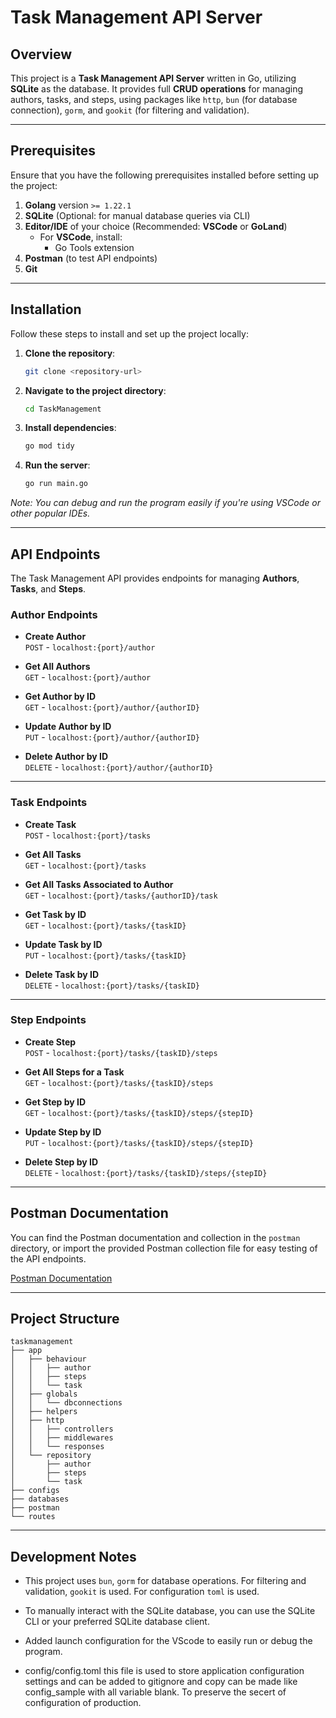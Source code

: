 # Task Management API Server

## Overview
This project is a **Task Management API Server** written in Go, utilizing **SQLite** as the database. It provides full **CRUD operations** for managing authors, tasks, and steps, using packages like `http`, `bun` (for database connection), `gorm`, and `gookit` (for filtering and validation).

---

## Prerequisites

Ensure that you have the following prerequisites installed before setting up the project:

1. **Golang** version `>= 1.22.1`
2. **SQLite** (Optional: for manual database queries via CLI)
3. **Editor/IDE** of your choice (Recommended: **VSCode** or **GoLand**)
    - For **VSCode**, install:
      - Go Tools extension
4. **Postman** (to test API endpoints)
5. **Git**

---

## Installation

Follow these steps to install and set up the project locally:

1. **Clone the repository**:
   ```bash
   git clone <repository-url>
   ```

2. **Navigate to the project directory**:
   ```bash
   cd TaskManagement
   ```

3. **Install dependencies**:
   ```bash
   go mod tidy
   ```

4. **Run the server**:
   ```bash
   go run main.go
   ```

*Note: You can debug and run the program easily if you're using VSCode or other popular IDEs.*

---

## API Endpoints

The Task Management API provides endpoints for managing **Authors**, **Tasks**, and **Steps**.

### Author Endpoints

- **Create Author**  
  `POST` - `localhost:{port}/author`

- **Get All Authors**  
  `GET` - `localhost:{port}/author`

- **Get Author by ID**  
  `GET` - `localhost:{port}/author/{authorID}`

- **Update Author by ID**  
  `PUT` - `localhost:{port}/author/{authorID}`

- **Delete Author by ID**  
  `DELETE` - `localhost:{port}/author/{authorID}`

---

### Task Endpoints

- **Create Task**  
  `POST` - `localhost:{port}/tasks`

- **Get All Tasks**  
  `GET` - `localhost:{port}/tasks`

 - **Get All Tasks Associated to Author**  
  `GET` - `localhost:{port}/tasks/{authorID}/task` 

- **Get Task by ID**  
  `GET` - `localhost:{port}/tasks/{taskID}`

- **Update Task by ID**  
  `PUT` - `localhost:{port}/tasks/{taskID}`

- **Delete Task by ID**  
  `DELETE` - `localhost:{port}/tasks/{taskID}`

---

### Step Endpoints

- **Create Step**  
  `POST` - `localhost:{port}/tasks/{taskID}/steps`

- **Get All Steps for a Task**  
  `GET` - `localhost:{port}/tasks/{taskID}/steps`

- **Get Step by ID**  
  `GET` - `localhost:{port}/tasks/{taskID}/steps/{stepID}`

- **Update Step by ID**  
  `PUT` - `localhost:{port}/tasks/{taskID}/steps/{stepID}`

- **Delete Step by ID**  
  `DELETE` - `localhost:{port}/tasks/{taskID}/steps/{stepID}`

---

## Postman Documentation

You can find the Postman documentation and collection in the `postman` directory, or import the provided Postman collection file for easy testing of the API endpoints.

[Postman Documentation](https://documenter.getpostman.com/view/38188646/2sAXjT1p8a)


---

## Project Structure

```plaintext
taskmanagement
├── app
│   ├── behaviour
│   │   ├── author
│   │   ├── steps
│   │   └── task
│   ├── globals
│   │   └── dbconnections
│   ├── helpers
│   ├── http
│   │   ├── controllers
│   │   ├── middlewares
│   │   └── responses
│   └── repository
│       ├── author
│       ├── steps
│       └── task
├── configs
├── databases
├── postman
└── routes
```

---

## Development Notes

- This project uses `bun`, `gorm` for database operations. For filtering and validation, `gookit` is used. For configuration `toml` is used.

- To manually interact with the SQLite database, you can use the SQLite CLI or your preferred SQLite database client.

- Added launch configuration for the VScode to easily run or debug the program.

- config/config.toml this file is used to store application configuration settings and can be added to gitignore and copy   can be made like config_sample with all variable blank. To preserve the secert of configuration of production. 
